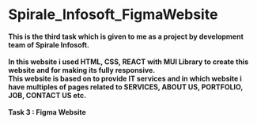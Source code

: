 # Spirale_Infosoft_FigmaWebsite
 <b>This is the third task which is given to me as a project by development team of Spirale Infosoft.</b><br><br>
 <b>In this website i used HTML, CSS, REACT with MUI Library to create this website and for making its fully responsive.</b><br>
 <b>This website is based on to provide IT services and in which website i have multiples of pages related to SERVICES, ABOUT US, PORTFOLIO, JOB, CONTACT US etc.</b><br><br>
 <b>Task 3 : Figma Website</b> <br> <br>
